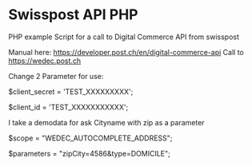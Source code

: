 # Swisspost API PHP
PHP example Script for a call to Digital Commerce API from swisspost 
 
Manual here: https://developer.post.ch/en/digital-commerce-api
Call to https://wedec.post.ch
 
Change 2 Parameter for use:

$client_secret = 'TEST_XXXXXXXXX';

$client_id = 'TEST_XXXXXXXXXXX';
 
I take a demodata for ask Cityname with zip as a parameter	

$scope = "WEDEC_AUTOCOMPLETE_ADDRESS";		

$parameters = "zipCity=4586&type=DOMICILE"; 
 
